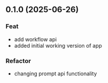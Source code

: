 ## 0.1.0 (2025-06-26)

### Feat

- add workflow api
- added initial working version of app

### Refactor

- changing prompt api functionality
